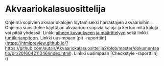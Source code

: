 # Akvaariokalasuosittelija
Ohjelma sopivien akvaariokalojen löytämiseksi harrastajien akvaarioihin. Ohjelma suosittelee käyttäjän akvaarioon sopivia kaloja ja kertoo mitä kaloja voi pitää yhdessä.
Linkki [aiheen kuvaukseen ja määrittelyyn](dokumentaatio/aiheenKuvausJaMääritelmä.md) sekä linkki [tuntikirjanpitoon](dokumentaatio/tuntikirjanpito.md).
Linkki uusimpaan [pit -raporttiin] (https://htmlpreview.github.io/?https://github.com/autair/Akvaariokalasuosittelija2/blob/master/dokumentaatio/pit/201604211346/index.html).
Linkki uusimpaan [Checkstyle -raporttiin] ()
